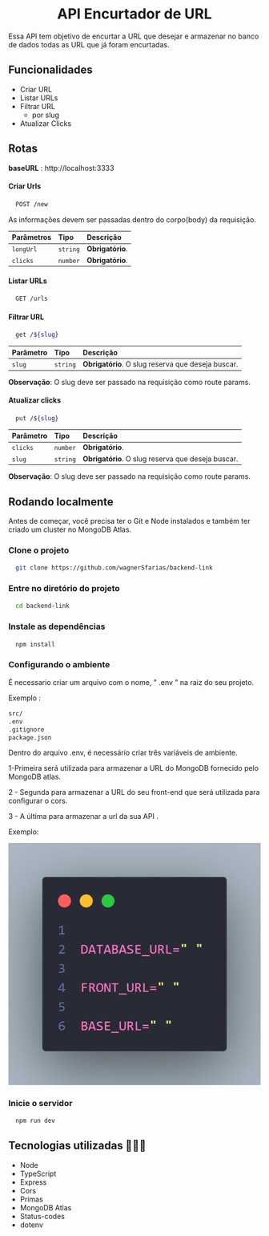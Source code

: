 <h1 align="center">API Encurtador de URL</h1>

Essa API tem objetivo de encurtar a URL que desejar e armazenar no banco de dados todas as URL que já foram encurtadas.

## Funcionalidades

- Criar URL
- Listar URLs
- Filtrar URL 
  - por slug
- Atualizar Clicks

## Rotas 

**baseURL** : http://localhost:3333

#### Criar Urls

```bash
  POST /new
```
 As informações devem ser passadas dentro do corpo(body) da requisição.

| Parâmetros   | Tipo       | Descrição                           |
| :---------- | :--------- | :---------------------------------- |
| `longUrl` | `string` | **Obrigatório**. |
| `clicks` | `number` | **Obrigatório**.|

#### Listar URLs

```bash
  GET /urls
```
#### Filtrar URL

```bash
  get /${slug}
```

| Parâmetro   | Tipo       | Descrição                                   |
| :---------- | :--------- | :------------------------------------------ |
| `slug`      | `string` |  **Obrigatório**. O slug reserva que deseja buscar. |

**Observação**: O slug deve ser passado na requisição como route params.


#### Atualizar clicks
```bash
  put /${slug}
```

| Parâmetro   | Tipo       | Descrição                                   |
| :---------- | :--------- | :------------------------------------------ |
| `clicks` | `number` | **Obrigatório**.|
| `slug`      | `string` |  **Obrigatório**. O slug reserva que deseja buscar. |

**Observação**: O slug deve ser passado na requisição como route params.


## Rodando localmente

Antes de começar, você precisa ter o Git e Node  instalados e também ter criado um cluster no MongoDB Atlas.


### Clone o projeto

```bash
  git clone https://github.com/wagnerSfarias/backend-link
```
### Entre no diretório do projeto

```bash
  cd backend-link
```

### Instale as dependências

```bash
  npm install
```

### Configurando o ambiente


É necessario criar um arquivo com o nome, " .env " na raiz do seu projeto.

Exemplo :

 ```shell
 src/
 .env
 .gitignore
 package.json
 ```


  Dentro do arquivo .env, é necessário criar três variáveis de ambiente.
  <br>

  1-Primeira será utilizada para armazenar a URL do MongoDB fornecido pelo MongoDB atlas.
  <br>

  2 - Segunda para armazenar a URL do seu front-end que será utilizada para configurar o cors.
  <br>

  3 - A última para armazenar a url da sua API . 

 Exemplo:

<img width="600" src="./src/assets/env.png">


### Inicie o servidor

```bash
  npm run dev
```




## Tecnologias utilizadas 👨🏻‍💻

- Node
- TypeScript
- Express
- Cors
- Primas
- MongoDB Atlas
- Status-codes
- dotenv